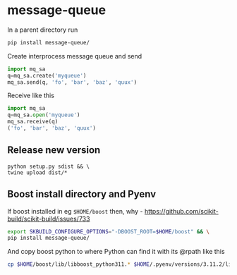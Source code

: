 # message-queue

In a parent directory run

```bash
pip install message-queue/ 
```

Create interprocess message queue and send 

```python
import mq_sa
q=mq_sa.create('myqueue')
mq_sa.send(q, 'fo', 'bar', 'baz', 'quux')
```

Receive like this 

```python
import mq_sa
q=mq_sa.open('myqueue')
mq_sa.receive(q)
('fo', 'bar', 'baz', 'quux')
```

## Release new version

```
python setup.py sdist && \
twine upload dist/*
```

## Boost install directory and Pyenv 

If boost installed in eg `$HOME/boost` then, why - https://github.com/scikit-build/scikit-build/issues/733

```bash
export SKBUILD_CONFIGURE_OPTIONS="-DBOOST_ROOT=$HOME/boost" && \
pip install message-queue/ 
```

And copy boost python to where Python can find it with its @rpath like this 

```bash
cp $HOME/boost/lib/libboost_python311.* $HOME/.pyenv/versions/3.11.2/lib
```
